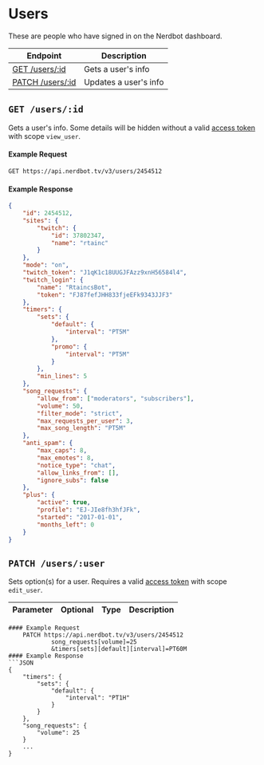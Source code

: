 # Users

These are people who have signed in on the Nerdbot dashboard.

|Endpoint|Description|
|---|---|
|[GET /users/:id](#get-usersid)|Gets a user's info|
|[PATCH /users/:id](#patch-usersid)|Updates a user's info|

## `GET /users/:id`
Gets a user's info. Some details will be hidden without a valid [access token](../authentication.md) with scope `view_user`.

#### Example Request
    GET https://api.nerdbot.tv/v3/users/2454512
#### Example Response
```JSON
{
    "id": 2454512,
    "sites": {
        "twitch": {
            "id": 37802347,
            "name": "rtainc"
        }
    },
    "mode": "on",
    "twitch_token": "J1qK1c18UUGJFAzz9xnH56584l4",
    "twitch_login": {
        "name": "RtaincsBot",
        "token": "FJ87fefJHH833fjeEFk9343JJF3"
    },
    "timers": {
        "sets": {
            "default": {
                "interval": "PT5M"
            },
            "promo": {
                "interval": "PT5M"
            }
        },
        "min_lines": 5
    },
    "song_requests": {
        "allow_from": ["moderators", "subscribers"],
        "volume": 50,
        "filter_mode": "strict",
        "max_requests_per_user": 3,
        "max_song_length": "PT5M"
    },
    "anti_spam": {
        "max_caps": 8,
        "max_emotes": 8,
        "notice_type": "chat",
        "allow_links_from": [],
        "ignore_subs": false
    },
    "plus": {
        "active": true,
        "profile": "EJ-JIe8fh3hfJFk",
        "started": "2017-01-01",
        "months_left": 0
    }
}
```
## `PATCH /users/:user`
Sets option(s) for a user. Requires a valid [access token](../authentication.md) with scope `edit_user`.

|Parameter|Optional|Type|Description|
---|---|---|---
```
#### Example Request
    PATCH https://api.nerdbot.tv/v3/users/2454512
            song_requests[volume]=25
            &timers[sets][default][interval]=PT60M
#### Example Response
```JSON
{
    "timers": {
        "sets": {
            "default": {
                "interval": "PT1H"
            }
        }
    },
    "song_requests": {
        "volume": 25
    }
    ...
}
```

